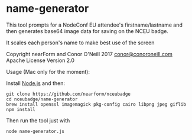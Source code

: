 # name-generator

This tool prompts for a NodeConf EU attendee's firstname/lastname and then generates base64 image data for saving on the NCEU badge.

It scales each person's name to make best use of the screen

Copyright nearForm and Conor O'Neill 2017 conor@conoroneill.com
Apache License Version 2.0

Usage (Mac only for the moment):

Install [Node.js](https://nodejs.org/en/download/current/) and then:

```
git clone https://github.com/nearform/nceubadge
cd nceubadge/name-generator
brew install openssl imagemagick pkg-config cairo libpng jpeg giflib
npm install
```

Then run the tool just with

```
node name-generator.js
```
